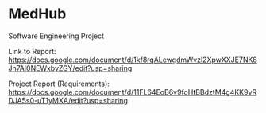 # MedHub
Software Engineering Project

Link to Report: https://docs.google.com/document/d/1kf8rqALewgdmWvzl2XpwXXJE7NK8Jn7AI0NEWxbvZGY/edit?usp=sharing

Project Report (Requirements): https://docs.google.com/document/d/11FL64EoB6v9foHtBBdztM4g4KK9vRDJA5s0-uT1yMXA/edit?usp=sharing

